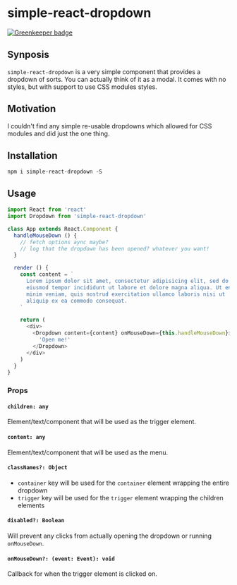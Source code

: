 # simple-react-dropdown

[![Greenkeeper badge](https://badges.greenkeeper.io/rcsole/simple-react-dropdown.svg)](https://greenkeeper.io/)

## Synposis

`simple-react-dropdown` is a very simple component that provides a dropdown of
sorts. You can actually think of it as a modal. It comes with no styles, but
with support to use CSS modules styles.

## Motivation

I couldn't find any simple re-usable dropdowns which allowed for CSS modules and
did just the one thing.

## Installation

```
npm i simple-react-dropdown -S
```

## Usage

```js
import React from 'react'
import Dropdown from 'simple-react-dropdown'

class App extends React.Component {
  handleMouseDown () {
    // fetch options aync maybe?
    // log that the dropdown has been opened? whatever you want!
  }

  render () {
    const content = `
      Lorem ipsum dolor sit amet, consectetur adipisicing elit, sed do
      eiusmod tempor incididunt ut labore et dolore magna aliqua. Ut enim ad
      minim veniam, quis nostrud exercitation ullamco laboris nisi ut
      aliquip ex ea commodo consequat.
    `

    return (
      <div>
        <Dropdown content={content} onMouseDown={this.handleMouseDown}>
          'Open me!'
        </Dropdown>
      </div>
    )
  }
}
```

### Props

#### `children: any`

Element/text/component that will be used as the trigger element.

#### `content: any`

Element/text/component that will be used as the menu.

#### `classNames?: Object`

* `container` key will be used for the `container` element wrapping the entire dropdown
* `trigger` key will be used for the `trigger` element wrapping the children elements

#### `disabled?: Boolean`

Will prevent any clicks from actually opening the dropdown or running `onMouseDown`.

#### `onMouseDown?: (event: Event): void`

Callback for when the trigger element is clicked on.
